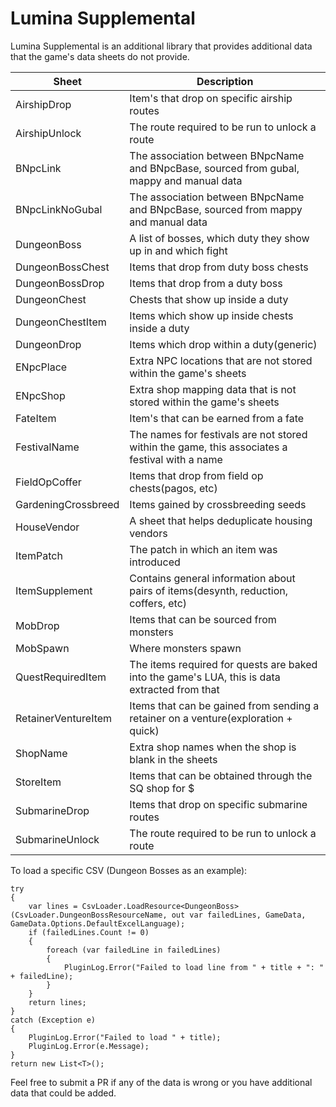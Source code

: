 # Lumina Supplemental

Lumina Supplemental is an additional library that provides additional data that the game's data sheets do not provide.

| Sheet               | Description                                                                                    |
|---------------------|------------------------------------------------------------------------------------------------|
| AirshipDrop         | Item's that drop on specific airship routes                                                    |
| AirshipUnlock       | The route required to be run to unlock a route                                                 |
| BNpcLink            | The association between BNpcName and BNpcBase, sourced from gubal, mappy and manual data       |
| BNpcLinkNoGubal     | The association between BNpcName and BNpcBase, sourced from mappy and manual data              |
| DungeonBoss         | A list of bosses, which duty they show up in and which fight                                   |
| DungeonBossChest    | Items that drop from duty boss chests                                                          |
| DungeonBossDrop     | Items that drop from a duty boss                                                               |
| DungeonChest        | Chests that show up inside a duty                                                              |
| DungeonChestItem    | Items which show up inside chests inside a duty                                                |
| DungeonDrop         | Items which drop within a duty(generic)                                                        |
| ENpcPlace           | Extra NPC locations that are not stored within the game's sheets                               |
| ENpcShop            | Extra shop mapping data that is not stored within the game's sheets                            |
| FateItem            | Item's that can be earned from a fate                                                          |
| FestivalName        | The names for festivals are not stored within the game, this associates a festival with a name |
| FieldOpCoffer       | Items that drop from field op chests(pagos, etc)                                               |
| GardeningCrossbreed | Items gained by crossbreeding seeds                                                            |
| HouseVendor         | A sheet that helps deduplicate housing vendors                                                 |
| ItemPatch           | The patch in which an item was introduced                                                      |
| ItemSupplement      | Contains general information about pairs of items(desynth, reduction, coffers, etc)            |
| MobDrop             | Items that can be sourced from monsters                                                        |
| MobSpawn            | Where monsters spawn                                                                           |
| QuestRequiredItem   | The items required for quests are baked into the game's LUA, this is data extracted from that  |
| RetainerVentureItem | Items that can be gained from sending a retainer on a venture(exploration + quick)             |
| ShopName            | Extra shop names when the shop is blank in the sheets                                          |
| StoreItem           | Items that can be obtained through the SQ shop for $                                           |
| SubmarineDrop       | Items that drop on specific submarine routes                                                   |
| SubmarineUnlock     | The route required to be run to unlock a route                                                 |


To load a specific CSV (Dungeon Bosses as an example):

```
try
{
    var lines = CsvLoader.LoadResource<DungeonBoss>(CsvLoader.DungeonBossResourceName, out var failedLines, GameData, GameData.Options.DefaultExcelLanguage);
    if (failedLines.Count != 0)
    {
        foreach (var failedLine in failedLines)
        {
            PluginLog.Error("Failed to load line from " + title + ": " + failedLine);
        }
    }
    return lines;
}
catch (Exception e)
{
    PluginLog.Error("Failed to load " + title);
    PluginLog.Error(e.Message);
}
return new List<T>();
```

Feel free to submit a PR if any of the data is wrong or you have additional data that could be added.
